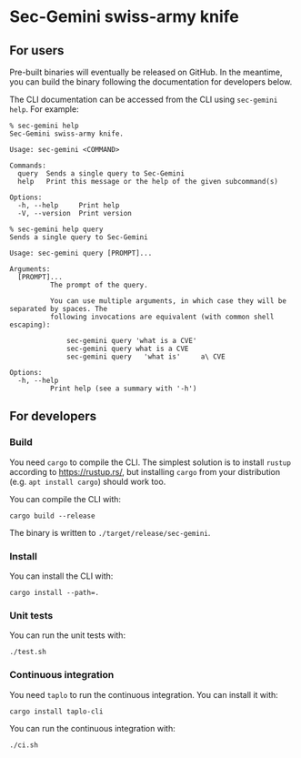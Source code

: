 # Sec-Gemini swiss-army knife

## For users

Pre-built binaries will eventually be released on GitHub. In the meantime, you can build the binary
following the documentation for developers below.

The CLI documentation can be accessed from the CLI using `sec-gemini help`. For example:

```shell
% sec-gemini help
Sec-Gemini swiss-army knife.

Usage: sec-gemini <COMMAND>

Commands:
  query  Sends a single query to Sec-Gemini
  help   Print this message or the help of the given subcommand(s)

Options:
  -h, --help     Print help
  -V, --version  Print version
```

```shell
% sec-gemini help query
Sends a single query to Sec-Gemini

Usage: sec-gemini query [PROMPT]...

Arguments:
  [PROMPT]...
          The prompt of the query.

          You can use multiple arguments, in which case they will be separated by spaces. The
          following invocations are equivalent (with common shell escaping):

              sec-gemini query 'what is a CVE'
              sec-gemini query what is a CVE
              sec-gemini query   'what is'     a\ CVE

Options:
  -h, --help
          Print help (see a summary with '-h')

```

## For developers

### Build

You need `cargo` to compile the CLI. The simplest solution is to install `rustup` according to
<https://rustup.rs/>, but installing `cargo` from your distribution (e.g. `apt install cargo`)
should work too.

You can compile the CLI with:

```shell
cargo build --release
```

The binary is written to `./target/release/sec-gemini`.

### Install

You can install the CLI with:

```shell
cargo install --path=.
```

### Unit tests

You can run the unit tests with:

```shell
./test.sh
```

### Continuous integration

You need `taplo` to run the continuous integration. You can install it with:

```shell
cargo install taplo-cli
```

You can run the continuous integration with:

```shell
./ci.sh
```
